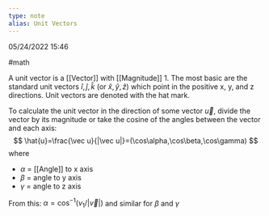 ```yaml
---
type: note
alias: Unit Vectors
---
```

05/24/2022 15:46

  #math 

A unit vector is a [[Vector]] with [[Magnitude]] 1. The most basic are the standard unit vectors $\hat{i}, \hat j,\hat k$ (or $\hat x, \hat y, \hat z$) which point in the positive x, y, and z directions. Unit vectors are denoted with the hat mark.

To calculate the unit vector in the direction of some vector $\vec u$, divide the vector by its magnitude or take the cosine of the angles between the vector and each axis:
$$
\hat{u}=\frac{\vec u}{|\vec u|}=(\cos\alpha,\cos\beta,\cos\gamma)
$$
where
- $\alpha$ = [[Angle]] to x axis
- $\beta$ = angle to y axis
- $\gamma$ = angle to z axis

From this: $\alpha=\cos^{-1}(v_1/|\vec v|)$ and similar for $\beta$ and $\gamma$
